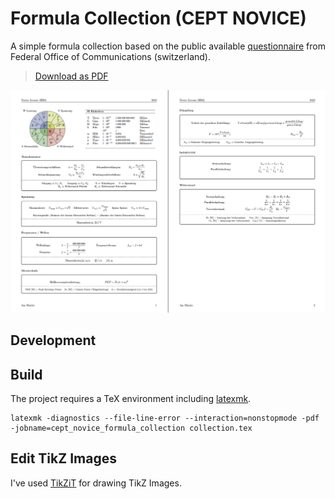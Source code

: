 # Formula Collection (CEPT NOVICE)

A simple formula collection based on the public available [questionnaire](https://www.bakom.admin.ch/bakom/de/home/frequenzen-antennen/funkerpruefungen/amateurfunk-pruefungen.html) from Federal Office of Communications (switzerland).

> [Download as PDF](https://github.com/minderjan/cept-novice-formula-collection/releases/latest)

![logo](screenshot.png)

## Development

## Build

The project requires a TeX environment including [latexmk](https://ctan.org/pkg/latexmk). 

```
latexmk -diagnostics --file-line-error --interaction=nonstopmode -pdf -jobname=cept_novice_formula_collection collection.tex
```

## Edit TikZ Images

I've used [TikZiT](https://tikzit.github.io/) for drawing TikZ Images.